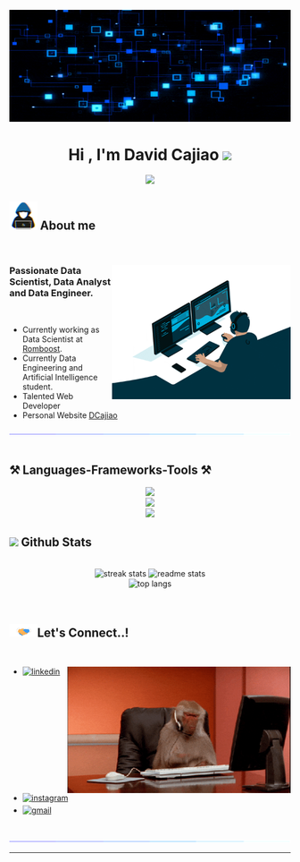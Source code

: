 <picture><img src = "assets/header.gif" width = 100% height="200" frameBorder="0"></picture>

<h1 align="center"><b>Hi , I'm David Cajiao </b><img src="https://media.giphy.com/media/hvRJCLFzcasrR4ia7z/giphy.gif" width="35"></h1>

<p align="center"><img src="https://readme-typing-svg.herokuapp.com?font=Time+New+Roman&color=cyan&size=25&center=true&vCenter=true&width=600&height=100&lines=David+Alejandro+Cajiao+Lazt;++;Front-End+and+Back-end+Developer,;Data+Engineering+and+AI+Student,;Data+Analyst,;Data+Scientist,;Python+Dev,;Active+Learner/Researcher,;Love+to+learn+new+stuffs..<3"></a>
</p>

## <picture><img src = "https://github.com/0xAbdulKhalid/0xAbdulKhalid/raw/main/assets/mdImages/about_me.gif" width = 50px></picture> **About me**

<br>
<div>
    <picture>
        <source media="(max-width: 767px)" srcset="">
        <img align="right" alt="" src="assets/programmer.gif" width=320px>
    </picture>
        <h3>Passionate Data Scientist, Data Analyst and Data Engineer.</h3><br>
        <ul>
            <li>Currently working as Data Scientist at <a href="https://www.linkedin.com/company/romboost/">Romboost</a>.</li>
            <li>Currently Data Engineering and Artificial Intelligence student.</li>
            <li>Talented Web Developer</li>
            <li>Personal Website <a href="https://dcajiao.onrender.com">DCajiao</a></li>
        </ul>
</div>

<img src="assets/divider.gif"><br><br>

<h2 align="left">⚒️ Languages-Frameworks-Tools ⚒️</h2>

<div align="center">
    <img src="https://skillicons.dev/icons?i=py,mysql,mongodb,postgres,docker,vscode,git,github,md"/><br>
    <img src="https://skillicons.dev/icons?i=html,css,javascript,nodejs,express,fastapi,flask"/><br>
    <img src="https://skillicons.dev/icons?i=azure,gcp,heroku,cloudflare,bash,postman,vscode"><br> 
</div>

## <img src="https://media.giphy.com/media/iY8CRBdQXODJSCERIr/giphy.gif" width="35"><b> Github Stats </b>

<br>

<div align="center">
  <img width=400 src="https://github-readme-stats.vercel.app/api?username=DCajiao&theme=radical&hide_border=false&include_all_commits=true&count_private=false&border_radius=10&line_height=23" alt="streak stats"/>
  <img width=413 src="https://github-readme-streak-stats.herokuapp.com/?user=DCajiao&theme=radical&hide_border=false&border_radius=10&line_height=23" alt="readme stats" />
  <br/>
  <img width=280 align="center" src="https://github-readme-stats.vercel.app/api/top-langs/?username=DCajiao&theme=radical&hide_border=false&include_all_commits=true&count_private=true&layout=compact&border_radius=10&line_height=23" alt="top langs" />
</div>

<br>
<br>

## <img src="https://github.com/0xAbdulKhalid/0xAbdulKhalid/raw/main/assets/mdImages/handshake.gif" width="50" alight='left'><b>Let's Connect..!</b>

<br>

<div>
    <picture>
        <source media="(max-width: 767px)" srcset="">
        <img align="right" alt="" src="assets/monkey.gif" width=400px>
    </picture>
    <ul>
        <li><a href="https://linkedin.com/in/dcajiao" target="_blank"><img src="https://img.shields.io/badge/linkedin:  dcajiao-%2300acee.svg?color=405DE6&style=for-the-badge&logo=linkedin&logoColor=white" alt="linkedin" style="margin-bottom: 5px;"/></a></li>
        <li><a href="https://www.instagram.com/dcajiao_/" target="_blank"><img src="https://img.shields.io/badge/instagram:  DCajiao-%2300acee.svg?color=e30c7c&style=for-the-badge&logo=instagram&logoColor=white" alt="instagram" style="margin-bottom: 5px;"/></a></li>
        <li><a href="mailto:dcajiaolazt@gmail.com" target="_blank"><img src="https://img.shields.io/badge/gmail:  dcajiao-%23EA4335.svg?color=e34133&style=for-the-badge&logo=gmail&logoColor=white" alt="gmail" style="margin-bottom: 5px;" /></a></li>
    </ul>
</div>

<br>
<img src="assets/divider.gif">

<hr/>
